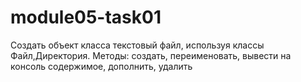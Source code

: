 # module05-task01
Создать объект класса текстовый файл, используя классы Файл,Директория.   Методы: создать, переименовать, вывести на консоль содержимое, дополнить, удалить
